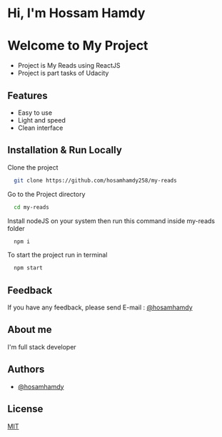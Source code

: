 # Hi, I'm Hossam Hamdy

# Welcome to My Project

- Project is My Reads using ReactJS
- Project is part tasks of Udacity

## Features

- Easy to use
- Light and speed
- Clean interface

## Installation & Run Locally

Clone the project

```bash
  git clone https://github.com/hosamhamdy258/my-reads
```

Go to the Project directory

```bash
  cd my-reads
```

Install nodeJS on your system then run this command inside my-reads folder

```bash
  npm i
```

To start the project run in terminal

```bash
  npm start
```

## Feedback

If you have any feedback, please send E-mail : [@hosamhamdy](mailto:hosamhamdy258@gmail.com)

## About me

I'm full stack developer

## Authors

- [@hosamhamdy](https://github.com/hosamhamdy258)

## License

[MIT](https://choosealicense.com/licenses/mit/)
